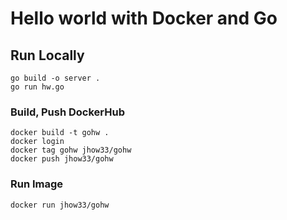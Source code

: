 # Hello world with Docker and Go

## Run Locally
```
go build -o server .
go run hw.go

```

### Build, Push DockerHub
```
docker build -t gohw .
docker login
docker tag gohw jhow33/gohw
docker push jhow33/gohw

```

### Run Image
```
docker run jhow33/gohw
```